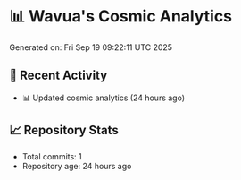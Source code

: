 # 📊 Wavua's Cosmic Analytics
Generated on: Fri Sep 19 09:22:11 UTC 2025

## 🚀 Recent Activity
- 📊 Updated cosmic analytics (24 hours ago)
## 📈 Repository Stats
- Total commits: 1
- Repository age: 24 hours ago
